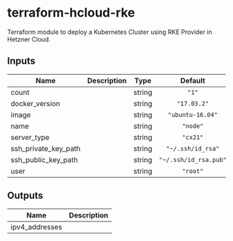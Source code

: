 # terraform-hcloud-rke

Terraform module to deploy a Kubernetes Cluster using RKE Provider in Hetzner Cloud.

## Inputs

| Name | Description | Type | Default | Required |
|------|-------------|:----:|:-----:|:-----:|
| count |  | string | `"1"` | no |
| docker\_version |  | string | `"17.03.2"` | no |
| image |  | string | `"ubuntu-16.04"` | no |
| name |  | string | `"node"` | no |
| server\_type |  | string | `"cx21"` | no |
| ssh\_private\_key\_path |  | string | `"~/.ssh/id_rsa"` | no |
| ssh\_public\_key\_path |  | string | `"~/.ssh/id_rsa.pub"` | no |
| user |  | string | `"root"` | no |

## Outputs

| Name | Description |
|------|-------------|
| ipv4\_addresses |  |


